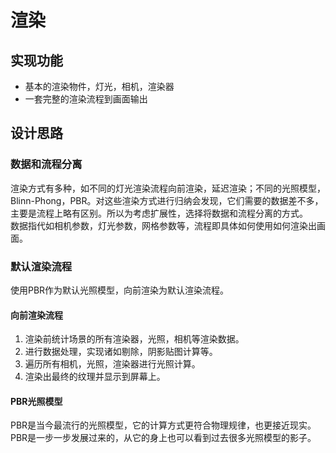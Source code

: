 ﻿# 渲染
## 实现功能
- 基本的渲染物件，灯光，相机，渲染器
- 一套完整的渲染流程到画面输出

## 设计思路
### 数据和流程分离
渲染方式有多种，如不同的灯光渲染流程向前渲染，延迟渲染；不同的光照模型，Blinn-Phong，PBR。对这些渲染方式进行归纳会发现，它们需要的数据差不多，主要是流程上略有区别。所以为考虑扩展性，选择将数据和流程分离的方式。  
数据指代如相机参数，灯光参数，网格参数等，流程即具体如何使用如何渲染出画面。

### 默认渲染流程
使用PBR作为默认光照模型，向前渲染为默认渲染流程。
#### 向前渲染流程
1. 渲染前统计场景的所有渲染器，光照，相机等渲染数据。
2. 进行数据处理，实现诸如剔除，阴影贴图计算等。
3. 遍历所有相机，光照，渲染器进行光照计算。
4. 渲染出最终的纹理并显示到屏幕上。
#### PBR光照模型
PBR是当今最流行的光照模型，它的计算方式更符合物理规律，也更接近现实。PBR是一步一步发展过来的，从它的身上也可以看到过去很多光照模型的影子。  
